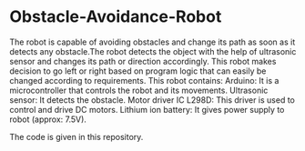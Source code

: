 # Obstacle-Avoidance-Robot
The robot is capable of avoiding obstacles and change its path as soon as it detects any obstacle.The robot detects the object with the help of ultrasonic sensor and changes its path or direction accordingly.
This robot makes decision to go left or right based on program logic that can easily be changed according to requirements.
This robot contains: 
Arduino: It is a microcontroller that controls the robot and its movements.
Ultrasonic sensor: It detects the obstacle. 
Motor driver IC L298D: This driver is used to control and drive DC motors.
Lithium ion battery: It gives power supply to robot (approx: 7.5V).

The code is given in this repository.
